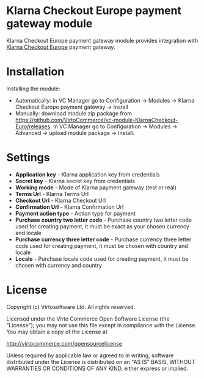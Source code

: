 # Klarna Checkout Europe payment gateway module
Klarna Checkout Europe payment gateway module provides integration with <a href="https://www.klarna.com" target="_blank">Klarna Checkout Europe</a> payment gateway. 

# Installation
Installing the module:
* Automatically: in VC Manager go to Configuration -> Modules -> Klarna Checkout Europe payment gateway -> Install
* Manually: download module zip package from https://github.com/VirtoCommerce/vc-module-KlarnaCheckout-Euro/releases. In VC Manager go to Configuration -> Modules -> Advanced -> upload module package -> Install.

# Settings
* **Application key** - Klarna application key from credentials
* **Secret key** - Klarna secret key from credentials
* **Working mode** - Mode of Klarna payment gateway (test or real)
* **Terms Url** - Klarna Terms Url
* **Checkout Url** - Klarna Checkout Url
* **Confirmation Url** - Klarna Confirmation Url
* **Payment action type** - Action type for payment
* **Purchase country two letter code** - Purchase country two letter code used for creating payment, it must be exact as your chosen currency and locale
* **Purchase currency three letter code** - Purchase currency three letter code used for creating payment, it must be chosen with country and locale
* **Locale** - Purchase locale code used for creating payment, it must be chosen with currency and country


# License
Copyright (c) Virtosoftware Ltd.  All rights reserved.

Licensed under the Virto Commerce Open Software License (the "License"); you
may not use this file except in compliance with the License. You may
obtain a copy of the License at

http://virtocommerce.com/opensourcelicense

Unless required by applicable law or agreed to in writing, software
distributed under the License is distributed on an "AS IS" BASIS,
WITHOUT WARRANTIES OR CONDITIONS OF ANY KIND, either express or
implied.
